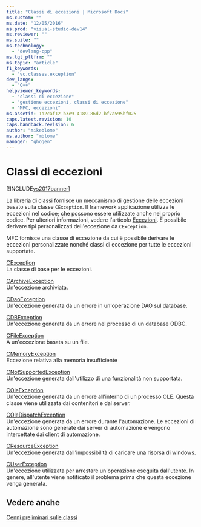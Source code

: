 ```yaml
---
title: "Classi di eccezioni | Microsoft Docs"
ms.custom: ""
ms.date: "12/05/2016"
ms.prod: "visual-studio-dev14"
ms.reviewer: ""
ms.suite: ""
ms.technology: 
  - "devlang-cpp"
ms.tgt_pltfrm: ""
ms.topic: "article"
f1_keywords: 
  - "vc.classes.exception"
dev_langs: 
  - "C++"
helpviewer_keywords: 
  - "classi di eccezione"
  - "gestione eccezioni, classi di eccezione"
  - "MFC, eccezioni"
ms.assetid: 1a2caf12-b3e9-4189-86d2-bf7a595bf025
caps.latest.revision: 10
caps.handback.revision: 6
author: "mikeblome"
ms.author: "mblome"
manager: "ghogen"
---
```

# Classi di eccezioni
[!INCLUDE[vs2017banner](../assembler/inline/includes/vs2017banner.md)]

La libreria di classi fornisce un meccanismo di gestione delle eccezioni basato sulla classe `CException`.  Il framework applicazione utilizza le eccezioni nel codice; che possono essere utilizzate anche nel proprio codice.  Per ulteriori informazioni, vedere l'articolo [Eccezioni](../mfc/exception-handling-in-mfc.md).  È possibile derivare tipi personalizzati dell'eccezione da `CException`.  
  
 MFC fornisce una classe di eccezione da cui è possibile derivare le eccezioni personalizzate nonché classi di eccezione per tutte le eccezioni supportate.  
  
 [CException](../mfc/reference/cexception-class.md)  
 La classe di base per le eccezioni.  
  
 [CArchiveException](../mfc/reference/carchiveexception-class.md)  
 Un'eccezione archiviata.  
  
 [CDaoException](../mfc/reference/cdaoexception-class.md)  
 Un'eccezione generata da un errore in un'operazione DAO sul database.  
  
 [CDBException](../mfc/reference/cdbexception-class.md)  
 Un'eccezione generata da un errore nel processo di un database ODBC.  
  
 [CFileException](../mfc/reference/cfileexception-class.md)  
 A un'eccezione basata su un file.  
  
 [CMemoryException](../mfc/reference/cmemoryexception-class.md)  
 Eccezione relativa alla memoria insufficiente  
  
 [CNotSupportedException](../mfc/reference/cnotsupportedexception-class.md)  
 Un'eccezione generata dall'utilizzo di una funzionalità non supportata.  
  
 [COleException](../mfc/reference/coleexception-class.md)  
 Un'eccezione generata da un errore all'interno di un processo OLE.  Questa classe viene utilizzata dai contenitori e dal server.  
  
 [COleDispatchException](../mfc/reference/coledispatchexception-class.md)  
 Un'eccezione generata da un errore durante l'automazione.  Le eccezioni di automazione sono generate dai server di automazione e vengono intercettate dai client di automazione.  
  
 [CResourceException](../mfc/reference/cresourceexception-class.md)  
 Un'eccezione generata dall'impossibilità di caricare una risorsa di windows.  
  
 [CUserException](../mfc/reference/cuserexception-class.md)  
 Un'eccezione utilizzata per arrestare un'operazione eseguita dall'utente.  In genere, all'utente viene notificato il problema prima che questa eccezione venga generata.  
  
## Vedere anche  
 [Cenni preliminari sulle classi](../mfc/class-library-overview.md)